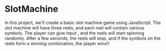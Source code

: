 # SlotMachine
In this project, we'll create a basic slot machine game using JavaScript. The slot machine will have three reels, and each reel will contain various symbols. The player can give input , and the reels will start spinning randomly. After a few seconds, the reels will stop, and if the symbols on the reels form a winning combination, the player wins!!
